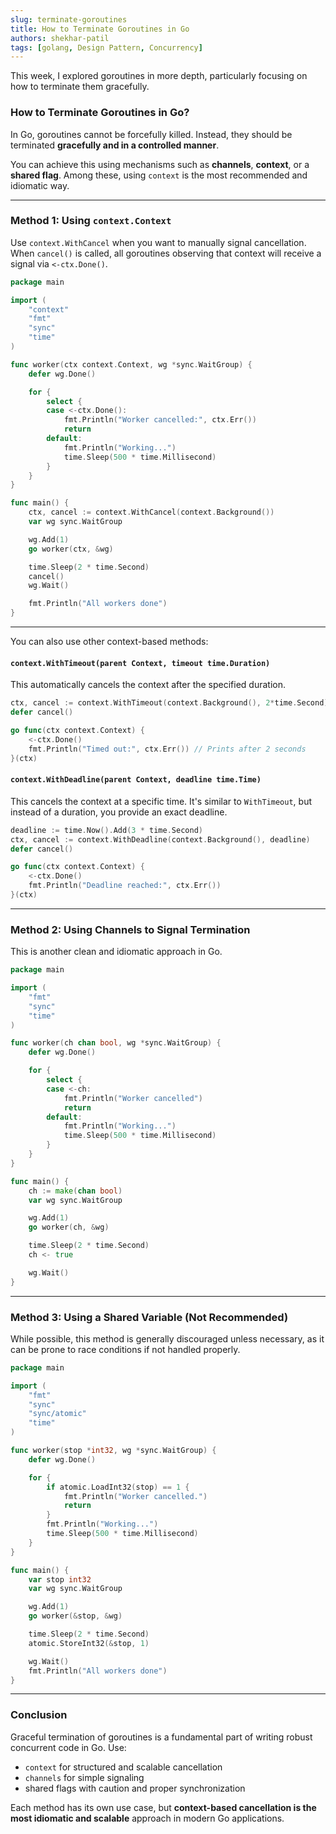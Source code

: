 ```yaml
---
slug: terminate-goroutines
title: How to Terminate Goroutines in Go
authors: shekhar-patil
tags: [golang, Design Pattern, Concurrency]
---
```


This week, I explored goroutines in more depth, particularly focusing on how to terminate them gracefully.

### How to Terminate Goroutines in Go?

In Go, goroutines cannot be forcefully killed. Instead, they should be terminated **gracefully and in a controlled manner**.

You can achieve this using mechanisms such as **channels**, **context**, or a **shared flag**. Among these, using `context` is the most recommended and idiomatic way.
<!--truncate-->
---

### Method 1: Using `context.Context`

Use `context.WithCancel` when you want to manually signal cancellation. When `cancel()` is called, all goroutines observing that context will receive a signal via `<-ctx.Done()`.

```go
package main

import (
    "context"
    "fmt"
    "sync"
    "time"
)

func worker(ctx context.Context, wg *sync.WaitGroup) {
    defer wg.Done()

    for {
        select {
        case <-ctx.Done():
            fmt.Println("Worker cancelled:", ctx.Err())
            return
        default:
            fmt.Println("Working...")
            time.Sleep(500 * time.Millisecond)
        }
    }
}

func main() {
    ctx, cancel := context.WithCancel(context.Background())
    var wg sync.WaitGroup

    wg.Add(1)
    go worker(ctx, &wg)

    time.Sleep(2 * time.Second)
    cancel()
    wg.Wait()

    fmt.Println("All workers done")
}
````

---

You can also use other context-based methods:

#### `context.WithTimeout(parent Context, timeout time.Duration)`

This automatically cancels the context after the specified duration.

```go
ctx, cancel := context.WithTimeout(context.Background(), 2*time.Second)
defer cancel()

go func(ctx context.Context) {
    <-ctx.Done()
    fmt.Println("Timed out:", ctx.Err()) // Prints after 2 seconds
}(ctx)
```

#### `context.WithDeadline(parent Context, deadline time.Time)`

This cancels the context at a specific time. It's similar to `WithTimeout`, but instead of a duration, you provide an exact deadline.

```go
deadline := time.Now().Add(3 * time.Second)
ctx, cancel := context.WithDeadline(context.Background(), deadline)
defer cancel()

go func(ctx context.Context) {
    <-ctx.Done()
    fmt.Println("Deadline reached:", ctx.Err())
}(ctx)
```

---

### Method 2: Using Channels to Signal Termination

This is another clean and idiomatic approach in Go.

```go
package main

import (
    "fmt"
    "sync"
    "time"
)

func worker(ch chan bool, wg *sync.WaitGroup) {
    defer wg.Done()

    for {
        select {
        case <-ch:
            fmt.Println("Worker cancelled")
            return
        default:
            fmt.Println("Working...")
            time.Sleep(500 * time.Millisecond)
        }
    }
}

func main() {
    ch := make(chan bool)
    var wg sync.WaitGroup

    wg.Add(1)
    go worker(ch, &wg)

    time.Sleep(2 * time.Second)
    ch <- true

    wg.Wait()
}
```

---

### Method 3: Using a Shared Variable (Not Recommended)

While possible, this method is generally discouraged unless necessary, as it can be prone to race conditions if not handled properly.

```go
package main

import (
    "fmt"
    "sync"
    "sync/atomic"
    "time"
)

func worker(stop *int32, wg *sync.WaitGroup) {
    defer wg.Done()

    for {
        if atomic.LoadInt32(stop) == 1 {
            fmt.Println("Worker cancelled.")
            return
        }
        fmt.Println("Working...")
        time.Sleep(500 * time.Millisecond)
    }
}

func main() {
    var stop int32
    var wg sync.WaitGroup

    wg.Add(1)
    go worker(&stop, &wg)

    time.Sleep(2 * time.Second)
    atomic.StoreInt32(&stop, 1)

    wg.Wait()
    fmt.Println("All workers done")
}
```

---

### Conclusion

Graceful termination of goroutines is a fundamental part of writing robust concurrent code in Go. Use:

* `context` for structured and scalable cancellation
* `channels` for simple signaling
* shared flags with caution and proper synchronization

Each method has its own use case, but **context-based cancellation is the most idiomatic and scalable** approach in modern Go applications.

